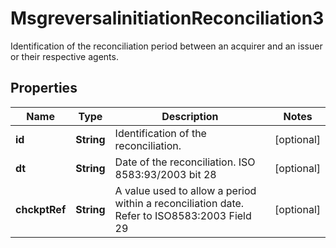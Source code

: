 

# MsgreversalinitiationReconciliation3

Identification of the reconciliation period between an acquirer and an issuer or their respective agents.

## Properties

| Name | Type | Description | Notes |
|------------ | ------------- | ------------- | -------------|
|**id** | **String** | Identification of the reconciliation. |  [optional] |
|**dt** | **String** | Date of the reconciliation. ISO 8583:93/2003 bit 28 |  [optional] |
|**chckptRef** | **String** | A value used to allow a period within a reconciliation date.  Refer to ISO8583:2003 Field 29 |  [optional] |



